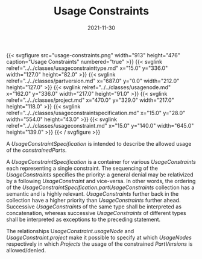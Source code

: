 ﻿---
title: Usage Constraints
toc: false
type: specs
layout: diagram
date: "2021-11-30"
draft: false
specification: VEC
version: 2.0.0-rc1
documentType: "Recommendation"
elementType: Diagram
classes:
  - UsageConstraintType
  - PartVersion
  - UsageNode
  - Project
  - UsageConstraintSpecification
  - UsageConstraint
menu:
  VEC-2.0.0-rc1:    
    parent: key-concepts
    identifier: key-concepts/usage-constraints
    weight: 1001006 

# Prev/next pager order (if `docs_section_pager` enabled in `params.toml`)
weight: 1001006
---
{{< svgfigure src="usage-constraints.png" width="913" height="476" caption="Usage Constraints" numbered="true" >}}
  {{< svglink relref="../../classes/usageconstrainttype.md" x="15.0" y="336.0" width="127.0" height="82.0" >}}
  {{< svglink relref="../../classes/partversion.md" x="687.0" y="0.0" width="212.0" height="127.0" >}}
  {{< svglink relref="../../classes/usagenode.md" x="162.0" y="336.0" width="217.0" height="91.0" >}}
  {{< svglink relref="../../classes/project.md" x="470.0" y="329.0" width="217.0" height="118.0" >}}
  {{< svglink relref="../../classes/usageconstraintspecification.md" x="15.0" y="28.0" width="554.0" height="43.0" >}}
  {{< svglink relref="../../classes/usageconstraint.md" x="15.0" y="140.0" width="645.0" height="139.0" >}}
{{< / svgfigure >}}
<p> A <i>UsageConstraintSpecification</i> is intended to describe the allowed usage of the <i>constrainedParts</i>.      </p>      <p> A <i>UsageConstraintSpecification</i> is a container for various <i>UsageConstraints</i> each representing a single constraint. The sequencing of the <i>UsageConstraints</i> specifies the priority: a general denial may be relativized by a following <i>UsageConstraint</i> and vice-versa. In other words, the ordering of the <i>UsageConstraintSpecification.partUsageConstraints</i> collection has a semantic and is highly relevant. <i>UsageConstraints</i> further back in the collection have a higher priority than <i>UsageConstraints</i> further ahead. Successive <i>UsageConstraints</i> of the same type shall be interpreted as concatenation, whereas successive <i>UsageConstraints</i> of different types shall be interpreted as exceptions to the preceding statement.       </p>      <p> The relationships U<i>sageConstraint.usageNode</i> and <i>UsageConstraint.project</i> make it possible to specify at which <i>UsageNodes</i> respectively in which <i>Projects</i> the usage of the constrained <i>PartVersions</i> is allowed/denied.      </p>